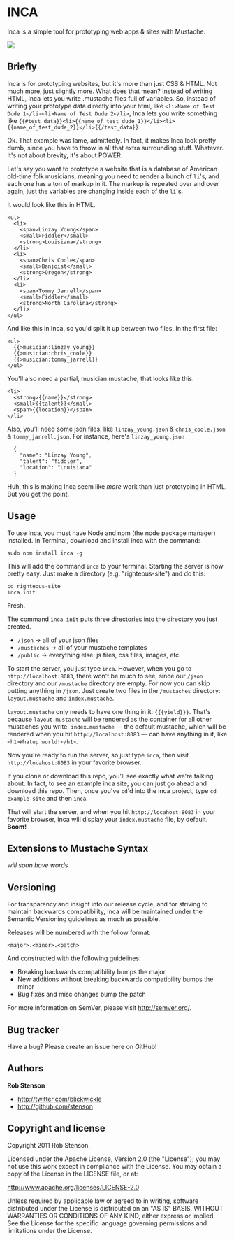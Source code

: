 INCA
=================
Inca is a simple tool for prototyping web apps & sites with Mustache.

<img src="https://github.com/stenson/inca/raw/master/lib/inca-tern.jpeg"/>

Briefly
-------
Inca is for prototyping websites, but it's more than just CSS & HTML. Not much more, just slightly more. What does that mean? Instead of writing HTML, Inca lets you write .mustache files full of variables. So, instead of writing your prototype data directly into your html, like `<li>Name of Test Dude 1</li><li>Name of Test Dude 2</li>`, Inca lets you write something like `{{#test_data}}<li>{{name_of_test_dude_1}}</li><li>{{name_of_test_dude_2}}</li>{{/test_data}}`

Ok. That example was lame, admittedly. In fact, it makes Inca look pretty dumb, since you have to throw in all that extra surrounding stuff. Whatever. It's not about brevity, it's about POWER.

Let's say you want to prototype a website that is a database of American old-time folk musicians, meaning you need to render a bunch of `li`'s, and each one has a ton of markup in it. The markup is repeated over and over again, just the variables are changing inside each of the `li`'s.

It would look like this in HTML.

```
<ul>
  <li>
    <span>Linzay Young</span>
    <small>Fiddler</small>
    <strong>Louisiana</strong>
  </li>
  <li>
    <span>Chris Coole</span>
    <small>Banjoist</small>
    <strong>Oregon</strong>
  </li>
  <li>
    <span>Tommy Jarrell</span>
    <small>Fiddler</small>
    <strong>North Carolina</strong>
  </li>
</ul>
```

And like this in Inca, so you'd split it up between two files. In the first file:

```
<ul>
  {{>musician:linzay_young}}
  {{>musician:chris_coole}}
  {{>musician:tommy_jarrell}}
</ul>
```

You'll also need a partial, musician.mustache, that looks like this.

```
<li>
  <strong>{{name}}</strong>
  <small>{{talent}}</small>
  <span>{{location}}</span>
</li>
```

Also, you'll need some json files, like `linzay_young.json` & `chris_coole.json` & `tommy_jarrell.json`. For instance, here's `linzay_young.json`

```
  {
    "name": "Linzay Young",
    "talent": "fiddler",
    "location": "Louisiana"
  }
```

Huh, this is making Inca seem like *more* work than just prototyping in HTML. But you get the point.

Usage
-----
To use Inca, you must have Node and npm (the node package manager) installed. In Terminal, download and install inca with the command:

```
sudo npm install inca -g
```

This will add the command `inca` to your terminal.
Starting the server is now pretty easy.
Just make a directory (e.g. "righteous-site") and do this:

```
cd righteous-site
inca init
```

Fresh.

The command `inca init` puts three directories into the directory you just created.

- `/json` -> all of your json files
- `/mustaches` -> all of your mustache templates
- `/public` -> everything else: js files, css files, images, etc.

To start the server, you just type `inca`.
However, when you go to `http://localhost:8083`, there won't be much to see, since our `/json` directory and our `/mustache` directory are empty.
For now you can skip putting anything in `/json`. Just create two files in the `/mustaches` directory: `layout.mustache` and `index.mustache`.

`layout.mustache` only needs to have one thing in it: `{{{yield}}}`. That's because `layout.mustache` will be rendered as the container for all other mustaches you write.
`index.mustache` — the default mustache, which will be rendered when you hit `http://localhost:8083` — can have anything in it, like `<h1>Whatup world!</h1>`.

Now you're ready to run the server, so just type `inca`, then visit `http://locahost:8083` in your favorite browser.

If you clone or download this repo, you'll see exactly what we're talking about. In fact, to see an example inca site, you can just go ahead and download this repo. Then, once you've `cd`'d into the inca project, type `cd example-site` and then `inca`.

That will start the server, and when you hit `http://locahost:8083` in your favorite browser, inca will display your `index.mustache` file, by default. **Boom!**

Extensions to Mustache Syntax
-----------------------------
*will soon have words*


Versioning
----------

For transparency and insight into our release cycle, and for striving to maintain backwards compatibility, Inca will be maintained under the Semantic Versioning guidelines as much as possible.

Releases will be numbered with the follow format:

`<major>.<minor>.<patch>`

And constructed with the following guidelines:

* Breaking backwards compatibility bumps the major
* New additions without breaking backwards compatibility bumps the minor
* Bug fixes and misc changes bump the patch

For more information on SemVer, please visit http://semver.org/.


Bug tracker
-----------

Have a bug? Please create an issue here on GitHub!


Authors
-------

**Rob Stenson**

+ http://twitter.com/blickwickle
+ http://github.com/stenson


Copyright and license
---------------------

Copyright 2011 Rob Stenson.

Licensed under the Apache License, Version 2.0 (the "License");
you may not use this work except in compliance with the License.
You may obtain a copy of the License in the LICENSE file, or at:

   http://www.apache.org/licenses/LICENSE-2.0

Unless required by applicable law or agreed to in writing, software
distributed under the License is distributed on an "AS IS" BASIS,
WITHOUT WARRANTIES OR CONDITIONS OF ANY KIND, either express or implied.
See the License for the specific language governing permissions and
limitations under the License.
